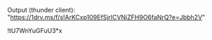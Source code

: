 Output (thunder client): "https://1drv.ms/f/s!ArKCxp109EfSjrlCVNiZFH9O6faNrQ?e=Jbbh2V"

!tU7WnYuGFuU3*x